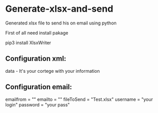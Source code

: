 # Generate-xlsx-and-send
Generated xlsx file to send his on email using python

First of all need install pakage

pip3 install XlsxWriter

## Configuration xml:
data - It's your cortege with your information
## Configuration email:

emailfrom = ""
emailto = ""
fileToSend = "Test.xlsx"
username = "your login"
password = "your pass"
